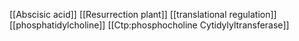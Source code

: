[[Abscisic acid]]
[[Resurrection plant]]
[[translational regulation]]
[[phosphatidylcholine]]
[[Ctp:phosphocholine Cytidylyltransferase]]
